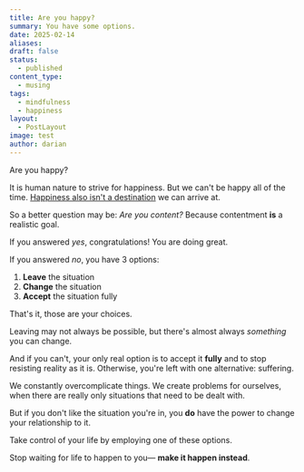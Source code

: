 ```yaml
---
title: Are you happy?
summary: You have some options.
date: 2025-02-14
aliases: 
draft: false
status:
  - published
content_type:
  - musing
tags:
  - mindfulness
  - happiness
layout:
  - PostLayout
image: test
author: darian
---
```

Are you happy? 

It is human nature to strive for happiness. But we can't be happy all of the time. [Happiness also isn't a destination](/no-destination) we can arrive at. 

So a better question may be: _Are you content?_  Because contentment **is** a realistic goal. 

If you answered _yes_, congratulations! You are doing great. 

If you answered _no_, you have 3 options: 
1. **Leave** the situation 
2. **Change** the situation 
3. **Accept** the situation fully

That's it, those are your choices. 

Leaving may not always be possible, but there's almost always _something_ you can change.

And if you can't, your only real option is to accept it **fully** and to stop resisting reality as it is. Otherwise, you're left with one alternative: <span className="bold-underline">suffering</span>.

We constantly overcomplicate things. We create problems for ourselves, when there are really only situations that need to be dealt with. 

But if you don't like the situation you're in, you **do** have the power to change your relationship to it.

Take control of your life by employing one of these options. 

Stop waiting for life to happen to you— **make it happen instead**.


